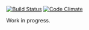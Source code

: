 [![Build Status](https://travis-ci.org/travis-ci/travis-web.svg?branch=master)](https://travis-ci.org/travis-ci/travis-web) [![Code Climate](https://codeclimate.com/github/marcelobalexandre/datability_validator/badges/gpa.svg)](https://codeclimate.com/github/marcelobalexandre/datability_validator)

Work in progress.
